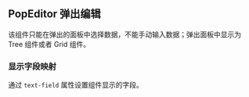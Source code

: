 <div class="demo-header">
<p class="overviewicon">
  <span class="wapi-tips-popeditor"/>
</p>

## PopEditor 弹出编辑

<nova-uxlink widget-name="Popeditor"></nova-uxlink>

该组件只能在弹出的面板中选择数据，不能手动输入数据；弹出面板中显示为 Tree 组件或者 Grid 组件。
</div>

### 显示字段映射

通过 `text-field` 属性设置组件显示的字段。

<nova-demo-view link="popeditor/textField.vue"></nova-demo-view>

<br>
